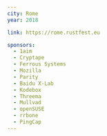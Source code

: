 ```yaml
---
city: Rome
year: 2018

link: https://rome.rustfest.eu

sponsors:
  - 1aim
  - Cryptape
  - Ferrous Systems
  - Mozilla
  - Parity
  - Baidu X-Lab
  - Kodebox
  - Threema
  - Mullvad
  - openSUSE
  - rrbone
  - PingCap
---
```

